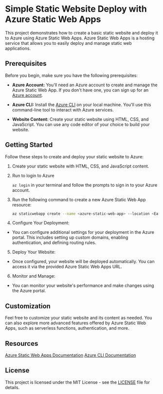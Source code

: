 # Simple Static Website Deploy with Azure Static Web Apps

This project demonstrates how to create a basic static website and deploy it to Azure using Azure Static Web Apps. Azure Static Web Apps is a hosting service that allows you to easily deploy and manage static web applications.

## Prerequisites

Before you begin, make sure you have the following prerequisites:

- **Azure Account:** You'll need an Azure account to create and manage the Azure Static Web App. If you don't have one, you can sign up for an [Azure account](https://azure.com).

- **Azure CLI:** Install the [Azure CLI](https://docs.microsoft.com/en-us/cli/azure/install-azure-cli) on your local machine. You'll use this command-line tool to interact with Azure services.

- **Website Content:** Create your static website using HTML, CSS, and JavaScript. You can use any code editor of your choice to build your website.

## Getting Started

Follow these steps to create and deploy your static website to Azure:

1. Create your static website with HTML, CSS, and JavaScript content.

2. Run to login to Azure

    `az login`
   in your terminal and follow the prompts to sign in to your Azure account.

3. Run the following command to create a new Azure Static Web App resource:

   ```bash
   az staticwebapp create --name <azure-static-web-app> --location <East US> --resource-group <RG-static-web-app> --src "/src" --token "https://github.com/ARTSZL/azure-static-web-app.git"

4. Configure Your Deployment:

- You can configure additional settings for your deployment in the Azure portal. This includes setting up custom domains, enabling authentication, and defining routing rules.

5. Deploy Your Website:

- Once configured, your website will be deployed automatically. You can access it via the provided Azure Static Web Apps URL.

6. Monitor and Manage:

- You can monitor your website's performance and make changes using the Azure portal.

## Customization

Feel free to customize your static website and its content as needed. You can also explore more advanced features offered by Azure Static Web Apps, such as serverless functions, authentication, and more.

## Resources

[Azure Static Web Apps Documentation](https://learn.microsoft.com/en-us/azure/static-web-apps/)
[Azure CLI Documentation](https://learn.microsoft.com/en-us/cli/azure/)

## License

This project is licensed under the MIT License - see the [LICENSE](https://github.com/ARTSZL/azure-static-web-app/blob/main/LICENSE) file for details.
